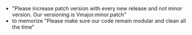 - "Please increase patch version with every new release and not minor version. Our versioning is Vmajor.minor.patch"
- to memorize "Please make sure our code remain modular and clean all the time"